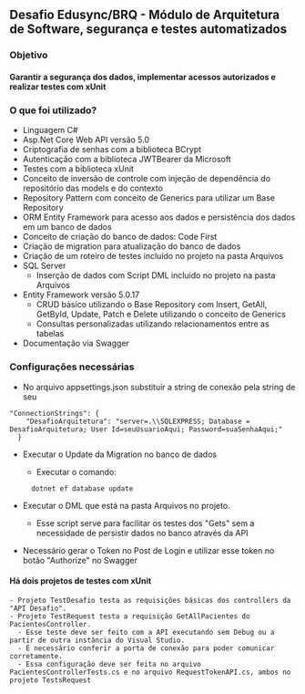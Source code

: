 ## Desafio Edusync/BRQ -  Módulo de Arquitetura de Software, segurança e testes automatizados

### Objetivo
#### Garantir a segurança dos dados, implementar acessos autorizados e realizar testes com xUnit

### O que foi utilizado?
 - Linguagem C#
 - Asp.Net Core Web API versão 5.0
 - Criptografia de senhas com a biblioteca BCrypt
 - Autenticação com a biblioteca JWTBearer da Microsoft
 - Testes com a biblioteca xUnit
 - Conceito de inversão de controle com injeção de dependência do repositório das models e do contexto
 - Repository Pattern com conceito de Generics para utilizar um Base Repository
 - ORM Entity Framework para acesso aos dados e persistência dos dados em um banco de dados
 - Conceito de criação do banco de dados: Code First
 - Criação de migration para atualização do banco de dados
 - Criação de um roteiro de testes incluído no projeto na pasta Arquivos
 - SQL Server
    - Inserção de dados com Script DML incluído no projeto na pasta Arquivos
 - Entity Framework versão 5.0.17
    - CRUD básico utilizando o Base Repository com Insert, GetAll, GetById, Update, Patch e Delete utilizando o conceito de Generics
    - Consultas personalizadas utilizando relacionamentos entre as tabelas
 - Documentação via Swagger
 
 ### Configurações necessárias
 - No arquivo  appsettings.json substituir a string de conexão pela string de seu 
```
"ConnectionStrings": {
    "DesafioArquitetura": "server=.\\SQLEXPRESS; Database = DesafioArquitetura; User Id=seuUsuarioAqui; Password=suaSenhaAqui;"
  }
```
 - Executar o Update da Migration no banco de dados
    
    - Executar o comando: 
    ```
      dotnet ef database update
    ```
 - Executar o DML que está na pasta Arquivos no projeto.
    - Esse script serve para facilitar os testes dos "Gets" sem a necessidade de persistir dados no banco através da API

 - Necessário gerar o Token no Post de Login e utilizar esse token no botão "Authorize" no Swagger
#### Há dois projetos de testes com xUnit
    - Projeto TestDesafio testa as requisições básicas dos controllers da "API Desafio".
    - Projeto TestRequest testa a requisição GetAllPacientes do PacientesController.
      - Esse teste deve ser feito com a API executando sem Debug ou a partir de outra instância do Visual Studio.
      - É necessário conferir a porta de conexão para poder comunicar corretamente.
      - Essa configuração deve ser feita no arquivo PacientesControllerTests.cs e no arquivo RequestTokenAPI.cs, ambos no projeto TestsRequest
